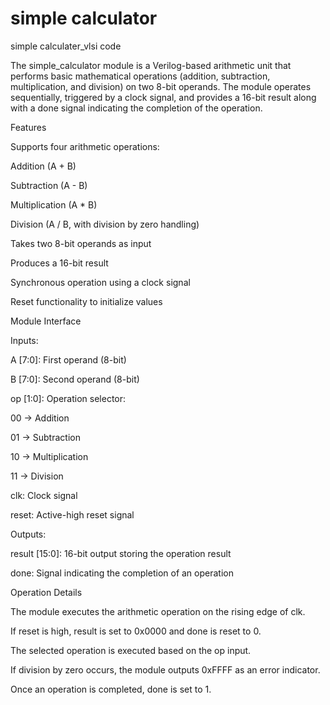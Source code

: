 # simple calculator
 simple calculater_vlsi code

The simple_calculator module is a Verilog-based arithmetic unit that performs basic mathematical operations (addition, subtraction, multiplication, and division) on two 8-bit operands. The module operates sequentially, triggered by a clock signal, and provides a 16-bit result along with a done signal indicating the completion of the operation.

Features

Supports four arithmetic operations:

Addition (A + B)

Subtraction (A - B)

Multiplication (A * B)

Division (A / B, with division by zero handling)

Takes two 8-bit operands as input

Produces a 16-bit result

Synchronous operation using a clock signal

Reset functionality to initialize values

Module Interface

Inputs:

A [7:0]: First operand (8-bit)

B [7:0]: Second operand (8-bit)

op [1:0]: Operation selector:

00 -> Addition

01 -> Subtraction

10 -> Multiplication

11 -> Division

clk: Clock signal

reset: Active-high reset signal

Outputs:

result [15:0]: 16-bit output storing the operation result

done: Signal indicating the completion of an operation

Operation Details

The module executes the arithmetic operation on the rising edge of clk.

If reset is high, result is set to 0x0000 and done is reset to 0.

The selected operation is executed based on the op input.

If division by zero occurs, the module outputs 0xFFFF as an error indicator.

Once an operation is completed, done is set to 1.
